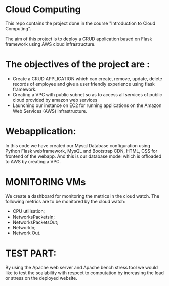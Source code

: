 # Cloud Computing
 This repo contains the project done in the course "Introduction to Cloud Computing".

The aim of this project is to deploy a CRUD application based on Flask framework using AWS cloud infrastructure.


# The objectives of the project are : 
+ Create a CRUD APPLICATION which can create, remove, update, delete records of employee and give a user friendly experience using flask framework.
+	Creating a VPC with public subnet so as to access all services of public cloud provided by amazon web services 
+ Launching our instance on EC2 for running applications on the Amazon Web Services (AWS) infrastructure. 

# Webapplication: 
In this code we have created our Mysql Database  configuration using Python Flask webframework, MysQL and Bootstrap CDN, HTML, CSS for frontend of the webapp. And this is our database model which is offloaded to AWS by creating a VPC.

# MONITORING VMs
We create a dashboard for monitoring the metrics in the cloud watch.
The following metrics are to be monitored by the cloud watch:
+ CPU utilisation;
+ NetworksPacketsIn;
+ NetworksPacketsOut;
+ NetworkIn;
+ Network Out.


# TEST PART:
By using the Apache web server and Apache bench stress tool we would like to test the scalability with respect to computation by increasing the load or stress on the deployed website.
